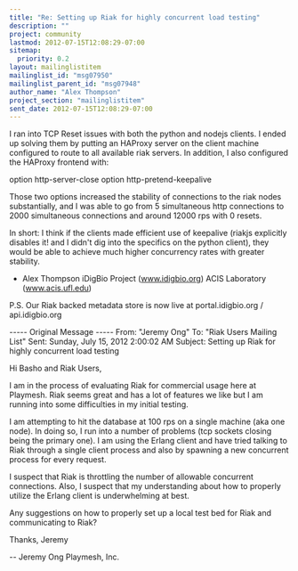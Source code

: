 ```yaml
---
title: "Re: Setting up Riak for highly concurrent load testing"
description: ""
project: community
lastmod: 2012-07-15T12:08:29-07:00
sitemap:
  priority: 0.2
layout: mailinglistitem
mailinglist_id: "msg07950"
mailinglist_parent_id: "msg07948"
author_name: "Alex Thompson"
project_section: "mailinglistitem"
sent_date: 2012-07-15T12:08:29-07:00
---
```



I ran into TCP Reset issues with both the python and nodejs clients. I ended up 
solving them by putting an HAProxy server on the client machine configured to 
route to all available riak servers. In addition, I also configured the HAProxy 
frontend with:

option http-server-close
option http-pretend-keepalive 

Those two options increased the stability of connections to the riak nodes 
substantially, and I was able to go from 5 simultaneous http connections to 
2000 simultaneous connections and around 12000 rps with 0 resets.

In short: I think if the clients made efficient use of keepalive (riakjs 
explicitly disables it! and I didn't dig into the specifics on the python 
client), they would be able to achieve much higher concurrency rates with 
greater stability.

- Alex Thompson
iDigBio Project (www.idigbio.org)
ACIS Laboratory (www.acis.ufl.edu)

P.S. Our Riak backed metadata store is now live at portal.idigbio.org / 
api.idigbio.org

----- Original Message -----
From: "Jeremy Ong" 
To: "Riak Users Mailing List" 
Sent: Sunday, July 15, 2012 2:00:02 AM
Subject: Setting up Riak for highly concurrent load testing


Hi Basho and Riak Users, 


I am in the process of evaluating Riak for commercial usage here at Playmesh. 
Riak seems great and has a lot of features we like but I am running into some 
difficulties in my initial testing. 


I am attempting to hit the database at 100 rps on a single machine (aka one 
node). In doing so, I run into a number of problems (tcp sockets closing being 
the primary one). I am using the Erlang client and have tried talking to Riak 
through a single client process and also by spawning a new concurrent process 
for every request. 


I suspect that Riak is throttling the number of allowable concurrent 
connections. Also, I suspect that my understanding about how to properly 
utilize the Erlang client is underwhelming at best. 


Any suggestions on how to properly set up a local test bed for Riak and 
communicating to Riak? 


Thanks, 
Jeremy 


-- 
Jeremy Ong 
Playmesh, Inc. 

